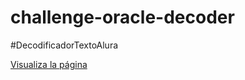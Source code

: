 # challenge-oracle-decoder
#DecodificadorTextoAlura

 <a href="https://tralph89.github.io/challenge-oracle-decoder/">Visualiza la página</a>

